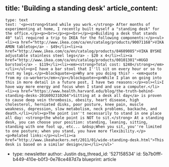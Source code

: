 title: 'Building a standing desk'
article_content:
  -
    type: text
    text: '<p><strong>Stand while you work.</strong> After months of experimenting at home, I recently built myself a "standing desk" for the office.</p><p><br></p><p><br></p><p>Building a desk that stands 40" tall required a trip to IKEA for the following components:</p><ul><li><a href="http://www.ikea.com/ca/en/catalog/products/90071168">VIKA AMON tabletop</a> - $49</li><li><a href="http://www.ikea.com/ca/en/catalog/products/84609085">VIKA BYSKE adjustable stainless steel legs</a> - $20 x 4</li><li><a href="http://www.ikea.com/ca/en/catalog/products/00101301">HUGO barstool</a> - $119</li><li><em><strong>Total cost: $248</strong></em></li></ul><p>I have a bar stool that I''ll sit on every hour or so to rest my legs.</p><blockquote><p>Why are you doing this? - <em>quote from my co-workers</em></p></blockquote><p>While I plan on going into this in more detail in a future post, I have two reasons:</p><ol><li>I have way more energy and focus when I stand and use a computer.</li><li><a href="https://www.health.harvard.edu/blog/the-truth-behind-standing-desks-2016092310264">Sitting at a desk all day</a> is proven to cause deep vein thrombosis, obesity, heart disease, high cholesterol, herniated disks, poor posture, knee pain, muscle weakness, depression, slow metabolism, neck problems, backache, and death.</li></ol><p>The point isn''t necessarily to stand in one place all day: <strong>the whole point is NOT to sit.</strong> At a standing desk, you can choose your position: standing, leaning, sitting, standing with one foot up, etc... &nbsp;When you sit, you''re limited to one posture; when you stand, you have more flexibility.</p><p>Related links:</p><ul><li><a href="http://www.ikeahackers.net/2011/01/wide-standing-desk.html">This desk is based on a similar design</a></li></ul>'
  -
    type: newsletter
author: Justin
dsq_thread_id: '527158534'
id: 5b7b0fff-b449-410e-b0f3-0e78ce487d7a
blueprint: article
